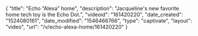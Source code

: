 {
    "title": "Echo “Alexa” home",
    "description": "Jacqueline's new favorite home tech toy is the Echo Dot.",
    "videoid": "161420220",
    "date_created": "1524080161",
    "date_modified": "1546466766",
    "type": "captivate",
    "layout": "video",
    "url": "\/v\/echo-alexa-home\/161420220"
}